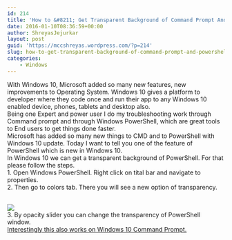 ```yaml
---
id: 214
title: 'How to &#8211; Get Transparent Background of Command Prompt And PowerShell In Windows 10'
date: 2016-01-10T08:36:59+00:00
author: ShreyasJejurkar
layout: post
guid: 'https://mccshreyas.wordpress.com/?p=214'
slug: how-to-get-transparent-background-of-command-prompt-and-powershell-in-windows-10
categories:
    - Windows
---
```


With Windows 10, Microsoft added so many new features, new improvements to Operating System. Windows 10 gives a platform to developer where they code once and run their app to any Windows 10 enabled device, phones, tablets and desktop also.  
Being one Expert and power user I do my troubleshooting work through Command prompt and through Windows PowerShell, which are great tools to End users to get things done faster.  
Microsoft has added so many new things to CMD and to PowerShell with Windows 10 update. Today I want to tell you one of the feature of PowerShell which is new in Windows 10.  
In Windows 10 we can get a transparent background of PowerShell. For that please follow the steps.  
1\. Open Windows PowerShell. Right click on tital bar and navigate to properties.  
2\. Then go to colors tab. There you will see a new option of transparency.  
  
[  
 ![](http://mccshreyas.files.wordpress.com/2016/01/savedpicture-2016110141016.png?w=700)  ](http://mccshreyas.files.wordpress.com/2016/01/savedpicture-2016110141016.png)  
3\. By opacity slider you can change the transparency of PowerShell window.  
<u>Interestingly this also works on Windows 10 Command Prompt. </u>